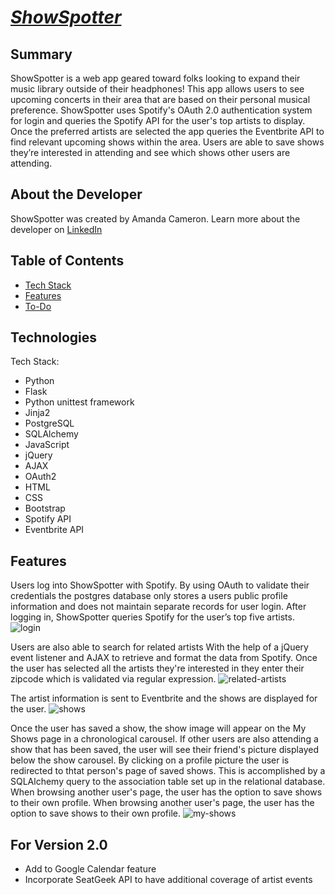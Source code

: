 *[ShowSpotter](http://www.showspotter.org)*
=============

Summary
-------
ShowSpotter is a web app geared toward folks looking to expand their music library outside of their headphones! 
This app allows users to see upcoming concerts in their area that are based on their personal musical preference. 
ShowSpotter uses Spotify's OAuth 2.0 authentication system for login and queries the Spotify API for the user's 
top artists to display. Once the preferred artists are selected the app queries the Eventbrite API to find relevant 
upcoming shows within the area. Users are able to save shows they’re interested in attending and see which shows other 
users are attending.

About the Developer
-------
ShowSpotter was created by Amanda Cameron. Learn more about the developer on [LinkedIn](http://www.linkedin.com/in/amandacameron103)

Table of Contents
-------
* [Tech Stack](#tech-stack)
* [Features](#features)
* [To-Do](#future)

<a name="tech-stack"></a>Technologies
-------
Tech Stack:
- Python
- Flask
- Python unittest framework
- Jinja2
- PostgreSQL
- SQLAlchemy
- JavaScript
- jQuery
- AJAX
- OAuth2
- HTML
- CSS
- Bootstrap
- Spotify API
- Eventbrite API

<a name="features"></a>Features
-------

Users log into ShowSpotter with Spotify. By using OAuth to validate their credentials the postgres database only stores a users public profile information and does not maintain separate records for user login. After logging in, ShowSpotter queries Spotify for the user’s top five artists.
![login](http://g.recordit.co/SkNENnRVHX.gif)

Users are also able to search for related artists With the help of a jQuery event listener and AJAX to retrieve and format the data from Spotify. Once the user has selected all the artists they're interested in they enter their zipcode which is validated via regular expression.
![related-artists](http://g.recordit.co/f0ko6qlI1e.gif)

The artist information is sent to Eventbrite and the shows are displayed for the user.
![shows](http://g.recordit.co/iipNT560gX.gif)

Once the user has saved a show, the show image will appear on the My Shows page in a chronological carousel. If other users are also attending a show that has been saved, the user will see their friend's picture displayed below the show carousel. By clicking on a profile picture the user is redirected to thtat person's page of saved shows. This is accomplished by a SQLAlchemy query to the association table set up in the relational database. When browsing another user's page, the user has the option to save shows to their own profile. When browsing another user's page, the user has the option to save shows to their own profile.
![my-shows](http://g.recordit.co/OR6h6f1L4k.gif)


<a name="future"></a>For Version 2.0
-------
- Add to Google Calendar feature
- Incorporate SeatGeek API to have additional coverage of artist events
